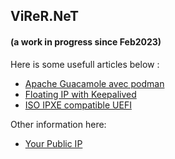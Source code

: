 ## ViReR.NeT 

#### (a work in progress since Feb2023)

Here is some usefull articles below :
- [Apache Guacamole avec podman](info/guacamole/)
- [Floating IP with Keepalived](info/keepalived/)
- [ISO IPXE compatible UEFI](info/ipxe-uefi/)

Other information here:
- [Your Public IP](http://ip.virer.net/)
